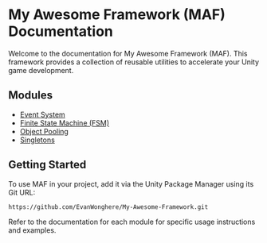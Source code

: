 # My Awesome Framework (MAF) Documentation

Welcome to the documentation for My Awesome Framework (MAF). This framework provides a collection of reusable utilities to accelerate your Unity game development.

## Modules

* [Event System](./EventSystem.md)
* [Finite State Machine (FSM)](./FiniteStateMachine.md)
* [Object Pooling](./ObjectPooling.md)
* [Singletons](./Singletons.md)

## Getting Started

To use MAF in your project, add it via the Unity Package Manager using its Git URL:

`https://github.com/EvanWonghere/My-Awesome-Framework.git`

Refer to the documentation for each module for specific usage instructions and examples.